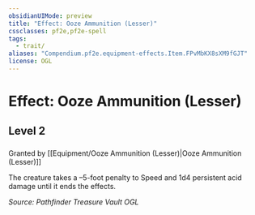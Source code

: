 ```yaml
---
obsidianUIMode: preview
title: "Effect: Ooze Ammunition (Lesser)"
cssclasses: pf2e,pf2e-spell
tags:
  - trait/
aliases: "Compendium.pf2e.equipment-effects.Item.FPvMbKX8sXM9fGJT"
license: OGL
---
```

# Effect: Ooze Ammunition (Lesser)
## Level 2
### 






Granted by [[Equipment/Ooze Ammunition (Lesser)|Ooze Ammunition (Lesser)]]

The creature takes a –5-foot penalty to Speed and 1d4 persistent acid damage until it ends the effects.

*Source: Pathfinder Treasure Vault*
*OGL*
